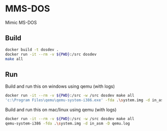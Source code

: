 # MMS-DOS
Mimic MS-DOS

## Build

```bash
docker build -t dosdev .
docker run -it --rm -v ${PWD}:/src dosdev
make all
```

## Run

Build and run this on windows using qemu (with logs)
```bash
docker run -it --rm -v ${PWD}:/src -w /src dosdev make all 
'c:\Program Files\qemu\qemu-system-i386.exe' -fda .\system.img -d in_asm -D qemu.log
```

Build and run this on mac/linux using qemu (with logs)
```bash
docker run -it --rm -v ${PWD}:/src -w /src dosdev make all 
qemu-system-i386 -fda .\system.img -d in_asm -D qemu.log
```